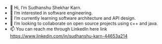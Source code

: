 - 👋 Hi, I’m Sudhanshu Shekhar Karn.
- 👀 I’m interested in software engineering.
- 🌱 I’m currently learning software architecture and API design.
- 💞️ I’m looking to collaborate on open source projects using c++ and java.
- 📫 You can reach me through LinkedIn here link https://www.linkedin.com/in/sudhanshu-karn-44653a214

